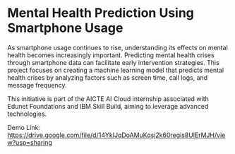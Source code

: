# Mental Health Prediction Using Smartphone Usage
As smartphone usage continues to rise, understanding its effects on mental health becomes increasingly important. Predicting mental health crises through smartphone data can facilitate early intervention strategies. This project focuses on creating a machine learning model that predicts mental health crises by analyzing factors such as screen time, call logs, and message frequency.

This initiative is part of the AICTE AI Cloud internship associated with Edunet Foundations and IBM Skill Build, aiming to leverage advanced technologies.

Demo Link: https://drive.google.com/file/d/14YkIJqDoAMuKqsj2k60regis8UlErMJH/view?usp=sharing
